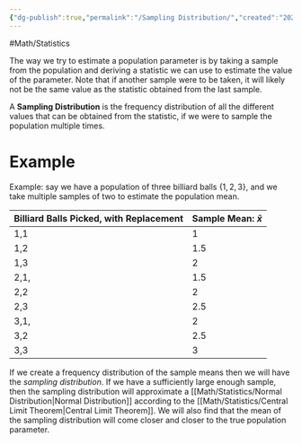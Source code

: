 ```yaml
---
{"dg-publish":true,"permalink":"/Sampling Distribution/","created":"2024-11-12T01:00:48.877-05:00","updated":"2024-11-13T02:31:28.184-05:00"}
---
```


#Math/Statistics 

The way we try to estimate a population parameter is by taking a sample from the population and deriving a statistic we can use to estimate the value of the parameter. Note that if another sample were to be taken, it will likely not be the same value as the statistic obtained from the last sample.

A **Sampling Distribution** is the frequency distribution of all the different values that can be obtained from the statistic, if we were to sample the population multiple times.

# Example
Example: say we have a population of three billiard balls $\{1,2,3\}$, and we take multiple samples of two to estimate the population mean. 

| Billiard Balls Picked, with Replacement | Sample Mean: $\bar{x}$ |
| --------------------------------------- | ---------------------- |
| 1,1                                     | 1                      |
| 1,2                                     | 1.5                    |
| 1,3                                     | 2                      |
| 2,1,                                    | 1.5                    |
| 2,2                                     | 2                      |
| 2,3                                     | 2.5                    |
| 3,1,                                    | 2                      |
| 3,2                                     | 2.5                    |
| 3,3                                     | 3                      |
If we create a frequency distribution of the sample means then we will have the *sampling distribution*. If we have a sufficiently large enough sample, then the sampling distribution will approximate a [[Math/Statistics/Normal Distribution\|Normal Distribution]] according to the [[Math/Statistics/Central Limit Theorem\|Central Limit Theorem]]. We will also find that the mean of the sampling distribution will come closer and closer to the true population parameter.
